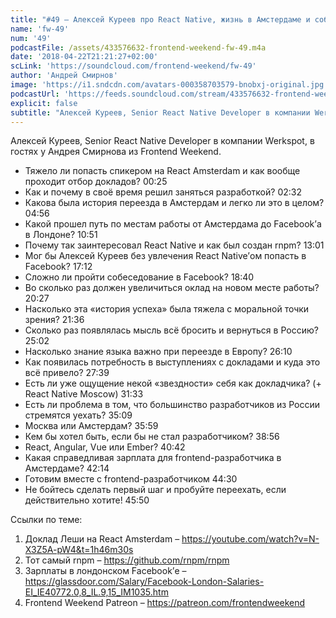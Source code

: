 ```yaml
---
title: "#49 – Алексей Куреев про React Native, жизнь в Амстердаме и собеседование в Facebook"
name: 'fw-49'
num: '49'
podcastFile: /assets/433576632-frontend-weekend-fw-49.m4a
date: '2018-04-22T21:21:27+02:00'
scLink: 'https://soundcloud.com/frontend-weekend/fw-49'
author: 'Андрей Смирнов'
image: 'https://i1.sndcdn.com/avatars-000358703579-bnobxj-original.jpg'
podcastUrl: 'https://feeds.soundcloud.com/stream/433576632-frontend-weekend-fw-49.m4a'
explicit: false
subtitle: "Алексей Куреев, Senior React Native Developer в компании Werkspot, в гостях у Андрея Смирнова из Frontend Weekend. "
---
```

Алексей Куреев, Senior React Native Developer в компании Werkspot, в гостях у Андрея Смирнова из Frontend Weekend. 

- Тяжело ли попасть спикером на React Amsterdam и как вообще проходит отбор докладов? <timecode>00:25</timecode>
- Как и почему в своё время решил заняться разработкой? <timecode>02:32</timecode>
- Какова была история переезда в Амстердам и легко ли это в целом? <timecode>04:56</timecode>
- Какой прошел путь по местам работы от Амстердама до Facebook’а в Лондоне? <timecode>10:51</timecode>
- Почему так заинтересовал React Native и как был создан rnpm? <timecode>13:01</timecode>
- Мог бы Алексей Куреев без увлечения React Native’ом попасть в Facebook? <timecode>17:12</timecode>
- Сложно ли пройти собеседование в Facebook? <timecode>18:40</timecode>
- Во сколько раз должен увеличиться оклад на новом месте работы? <timecode>20:27</timecode>
- Насколько эта «история успеха» была тяжела с моральной точки зрения? <timecode>21:36</timecode>
- Сколько раз появлялась мысль всё бросить и вернуться в Россию? <timecode>25:02</timecode>
- Насколько знание языка важно при переезде в Европу? <timecode>26:10</timecode>
- Как появилась потребность в выступлениях с докладами и куда это всё привело? <timecode>27:39</timecode>
- Есть ли уже ощущение некой «звездности» себя как докладчика? (+ React Native Moscow) <timecode>31:33</timecode>
- Есть ли проблема в том, что большинство разработчиков из России стремятся уехать? <timecode>35:09</timecode>
- Москва или Амстердам? <timecode>35:59</timecode>
- Кем бы хотел быть, если бы не стал разработчиком? <timecode>38:56</timecode>
- React, Angular, Vue или Ember? <timecode>40:42</timecode>
- Какая справедливая зарплата для frontend-разработчика в Амстердаме? <timecode>42:14</timecode>
- Готовим вместе с frontend-разработчиком <timecode>44:30</timecode>
- Не бойтесь сделать первый шаг и пробуйте переехать, если действительно хотите! <timecode>45:50</timecode>

Ссылки по теме:
1) Доклад Леши на React Amsterdam – https://youtube.com/watch?v=N-X3Z5A-pW4&t=1h46m30s
2) Тот самый rnpm  – https://github.com/rnpm/rnpm
3) Зарплаты в лондонском Facebook’е – https://glassdoor.com/Salary/Facebook-London-Salaries-EI_IE40772.0,8_IL.9,15_IM1035.htm
4) Frontend Weekend Patreon – https://patreon.com/frontendweekend